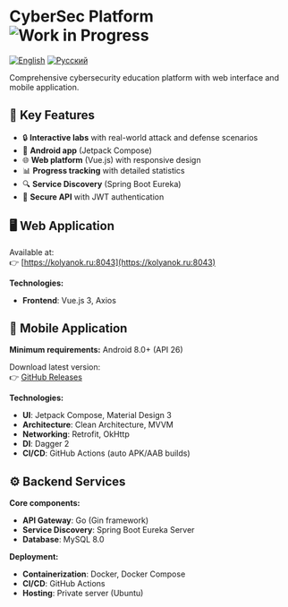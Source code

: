 # CyberSec Platform ![Work in Progress](https://img.shields.io/badge/status-WIP-yellow)
[![English](https://img.shields.io/badge/lang-English-blue)](README.md) [![Русский](https://img.shields.io/badge/lang-Russian-red)](README.ru.md)

Comprehensive cybersecurity education platform with web interface and mobile application.

## 🚀 Key Features

- 🔒 **Interactive labs** with real-world attack and defense scenarios
- 📱 **Android app** (Jetpack Compose)
- 🌐 **Web platform** (Vue.js) with responsive design
- 📊 **Progress tracking** with detailed statistics
- 🔍 **Service Discovery** (Spring Boot Eureka)
- 🔐 **Secure API** with JWT authentication

## 🖥️ Web Application

Available at:  
👉 [https://kolyanok.ru:8043](https://kolyanok.ru:8043)

**Technologies:**
- **Frontend**: Vue.js 3, Axios

## 📱 Mobile Application

**Minimum requirements:** Android 8.0+ (API 26)

Download latest version:  
👉 [GitHub Releases](https://github.com/CyberSecurityLMS/LMS/releases)

**Technologies:**
- **UI**: Jetpack Compose, Material Design 3
- **Architecture**: Clean Architecture, MVVM
- **Networking**: Retrofit, OkHttp
- **DI**: Dagger 2
- **CI/CD**: GitHub Actions (auto APK/AAB builds)

## ⚙️ Backend Services

**Core components:**
- **API Gateway**: Go (Gin framework)
- **Service Discovery**: Spring Boot Eureka Server
- **Database**: MySQL 8.0

**Deployment:**
- **Containerization**: Docker, Docker Compose
- **CI/CD**: GitHub Actions
- **Hosting**: Private server (Ubuntu)